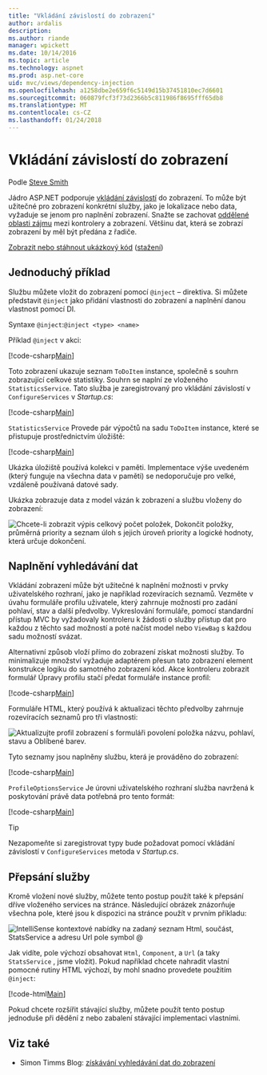 ```yaml
---
title: "Vkládání závislostí do zobrazení"
author: ardalis
description: 
ms.author: riande
manager: wpickett
ms.date: 10/14/2016
ms.topic: article
ms.technology: aspnet
ms.prod: asp.net-core
uid: mvc/views/dependency-injection
ms.openlocfilehash: a1258dbe2e659f6c5149d15b37451810ec7d6601
ms.sourcegitcommit: 060879fcf3f73d2366b5c811986f8695fff65db8
ms.translationtype: MT
ms.contentlocale: cs-CZ
ms.lasthandoff: 01/24/2018
---
```

# <a name="dependency-injection-into-views"></a>Vkládání závislostí do zobrazení

Podle [Steve Smith](https://ardalis.com/)

Jádro ASP.NET podporuje [vkládání závislostí](xref:fundamentals/dependency-injection) do zobrazení. To může být užitečné pro zobrazení konkrétní služby, jako je lokalizace nebo data, vyžaduje se jenom pro naplnění zobrazení. Snažte se zachovat [oddělené oblasti zájmu](http://deviq.com/separation-of-concerns/) mezi kontrolery a zobrazení. Většinu dat, která se zobrazí zobrazení by měl být předána z řadiče.

[Zobrazit nebo stáhnout ukázkový kód](https://github.com/aspnet/Docs/tree/master/aspnetcore/mvc/views/dependency-injection/sample) ([stažení](xref:tutorials/index#how-to-download-a-sample))

## <a name="a-simple-example"></a>Jednoduchý příklad

Službu můžete vložit do zobrazení pomocí `@inject` – direktiva. Si můžete představit `@inject` jako přidání vlastnosti do zobrazení a naplnění danou vlastnost pomocí DI.

Syntaxe `@inject`:`@inject <type> <name>`

Příklad `@inject` v akci:

[!code-csharp[Main](../../mvc/views/dependency-injection/sample/src/ViewInjectSample/Views/ToDo/Index.cshtml?highlight=4,5,15,16,17)]

Toto zobrazení ukazuje seznam `ToDoItem` instance, společně s souhrn zobrazující celkové statistiky. Souhrn se naplní ze vloženého `StatisticsService`. Tato služba je zaregistrovaný pro vkládání závislostí v `ConfigureServices` v *Startup.cs*:

[!code-csharp[Main](../../mvc/views/dependency-injection/sample/src/ViewInjectSample/Startup.cs?highlight=6,7&range=15-22)]

`StatisticsService` Provede pár výpočtů na sadu `ToDoItem` instance, které se přistupuje prostřednictvím úložiště:

[!code-csharp[Main](../../mvc/views/dependency-injection/sample/src/ViewInjectSample/Model/Services/StatisticsService.cs?highlight=15,20,26)]

Ukázka úložiště používá kolekci v paměti. Implementace výše uvedeném (který funguje na všechna data v paměti) se nedoporučuje pro velké, vzdáleně používaná datové sady.

Ukázka zobrazuje data z model vázán k zobrazení a službu vloženy do zobrazení:

![Chcete-li zobrazit výpis celkový počet položek, Dokončit položky, průměrná priority a seznam úloh s jejich úroveň priority a logické hodnoty, která určuje dokončení.](dependency-injection/_static/screenshot.png)

## <a name="populating-lookup-data"></a>Naplnění vyhledávání dat

Vkládání zobrazení může být užitečné k naplnění možnosti v prvky uživatelského rozhraní, jako je například rozevíracích seznamů. Vezměte v úvahu formuláře profilu uživatele, který zahrnuje možnosti pro zadání pohlaví, stav a další předvolby. Vykreslování formuláře, pomocí standardní přístup MVC by vyžadovaly kontroleru k žádosti o služby přístup dat pro každou z těchto sad možností a poté načíst model nebo `ViewBag` s každou sadu možností svázat.

Alternativní způsob vloží přímo do zobrazení získat možnosti služby. To minimalizuje množství vyžaduje adaptérem přesun tato zobrazení element konstrukce logiku do samotného zobrazení kód. Akce kontroleru zobrazit formulář Úpravy profilu stačí předat formuláře instance profil:

[!code-csharp[Main](../../mvc/views/dependency-injection/sample/src/ViewInjectSample/Controllers/ProfileController.cs?highlight=9,19)]

Formuláře HTML, který používá k aktualizaci těchto předvolby zahrnuje rozevíracích seznamů pro tři vlastnosti:

![Aktualizujte profil zobrazení s formuláři povolení položka názvu, pohlaví, stavu a Oblíbené barev.](dependency-injection/_static/updateprofile.png)

Tyto seznamy jsou naplněny službu, která je prováděno do zobrazení:

[!code-csharp[Main](../../mvc/views/dependency-injection/sample/src/ViewInjectSample/Views/Profile/Index.cshtml?highlight=4,16,17,21,22,26,27)]

`ProfileOptionsService` Je úrovni uživatelského rozhraní služba navržená k poskytování právě data potřebná pro tento formát:

[!code-csharp[Main](../../mvc/views/dependency-injection/sample/src/ViewInjectSample/Model/Services/ProfileOptionsService.cs?highlight=7,13,24)]

>[!TIP]
> Nezapomeňte si zaregistrovat typy bude požadovat pomocí vkládání závislostí v `ConfigureServices` metoda v *Startup.cs*.

## <a name="overriding-services"></a>Přepsání služby

Kromě vložení nové služby, můžete tento postup použít také k přepsání dříve vloženého services na stránce. Následující obrázek znázorňuje všechna pole, které jsou k dispozici na stránce použít v prvním příkladu:

![IntelliSense kontextové nabídky na zadaný seznam Html, součást, StatsService a adresu Url pole symbol @](dependency-injection/_static/razor-fields.png)

Jak vidíte, pole výchozí obsahovat `Html`, `Component`, a `Url` (a taky `StatsService` , jsme vložit). Pokud například chcete nahradit vlastní pomocné rutiny HTML výchozí, by mohl snadno provedete použitím `@inject`:

[!code-html[Main](../../mvc/views/dependency-injection/sample/src/ViewInjectSample/Views/Helper/Index.cshtml?highlight=3,11)]

Pokud chcete rozšířit stávající služby, můžete použít tento postup jednoduše při dědění z nebo zabalení stávající implementaci vlastními.

## <a name="see-also"></a>Viz také

* Simon Timms Blog: [získávání vyhledávání dat do zobrazení](http://blog.simontimms.com/2015/06/09/getting-lookup-data-into-you-view/)
